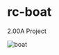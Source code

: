 # rc-boat
2.00A Project

![boat](https://github.com/mfacton/rc-boat/blob/main/IMG_9780.jpg?raw=true)
